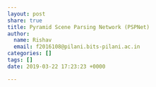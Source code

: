 ```yaml
---
layout: post
share: true
title: Pyramid Scene Parsing Network (PSPNet)
author:
  name: Rishav
  email: f2016108@pilani.bits-pilani.ac.in
categories: []
tags: []
date: 2019-03-22 17:23:23 +0000

---
```

